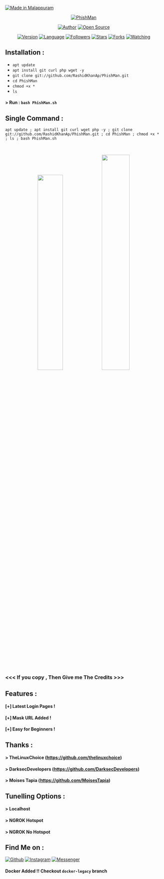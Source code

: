 <p align="left">
<a href="#"><img title="Made in Malappuram" src="https://img.shields.io/badge/MADE%20IN-MALAPPURAM-green?colorA=%23ff0000&colorB=%23017e40&style=for-the-badge"></a>
</p>
<p align="center">
<a href="#"><img title="PhishMan" src="https://user-images.githubusercontent.com/58362798/99677877-3529d500-2aa0-11eb-937b-1adb7913bbeb.jpg"></a>
</p>
<p align="center">
<a href="https://github.com/RashidKhanAp"><img title="Author" src="https://img.shields.io/badge/Author-RashidKhanAp-darkred.svg?style=for-the-badge&logo=github"></a>
<a href="#"><img title="Open Source" src="https://img.shields.io/badge/Open%20Source-%E2%9D%A4-green?style=for-the-badge"></a>
</p>
<p align="center">
<a href="#"><img title="Version" src="https://img.shields.io/badge/Version-2.0-green.svg?style=flat-square"></a>
<a href="#"><img title="Language" src="https://badges.frapsoft.com/bash/v1/bash.png?v=103"></a>
<a href="https://github.com/RashidKhanAp/followers"><img title="Followers" src="https://img.shields.io/github/followers/RashidKhanAp?color=blue&style=flat-square"></a>
<a href="https://github.com/RashidKhanAp/PhishMan/stargazers/"><img title="Stars" src="https://img.shields.io/github/stars/RashidKhanAp/PhishMan?color=red&style=flat-square"></a>
<a href="https://github.com/RashidKhanAp/PhishMan/network/members"><img title="Forks" src="https://img.shields.io/github/forks/RashidKhanAp/PhishMan?color=red&style=flat-square"></a>
<a href="https://github.com/RashidKhanAp/PhishMan/watchers"><img title="Watching" src="https://img.shields.io/github/watchers/RashidKhanAp/PhishMan?label=Watchers&color=blue&style=flat-square"></a>
</p>

## Installation :

* `apt update`
* `apt install git curl php wget -y`
* `git clone git://github.com/RashidKhanAp/PhishMan.git`
* `cd PhishMan`
* `chmod +x *`
* `ls`
#### > Run : `bash PhishMan.sh`

## Single Command :
```
apt update ; apt install git curl wget php -y ; git clone git://github.com/RashidKhanAp/PhishMan.git ; cd PhishMan ; chmod +x * ; ls ; bash PhishMan.sh
```
<br>
<p align="center">
<img width="40%" src="https://user-images.githubusercontent.com/58362798/99679528-0a408080-2aa2-11eb-835f-3a345c36c213.png"/>
<img width="42%" src="https://user-images.githubusercontent.com/58362798/99679786-5ab7de00-2aa2-11eb-9134-82abf00f9da7.png"/>
</p>

### <<< If you copy , Then Give me The Credits >>>

## Features :
#### [+] Latest Login Pages !
#### [+] Mask URL Added !
#### [+] Easy for Beginners !

## Thanks :
#### > TheLinuxChoice (https://github.com/thelinuxchoice)
#### > DarksecDevelopers (https://github.com/DarksecDevelopers)
#### > Moises Tapia (https://github.com/MoisesTapia)

## Tunelling Options :
#### > Localhost
#### > NGROK Hotspot
#### > NGROK No Hotspot

## Find Me on :
[![Github](https://img.shields.io/badge/Github-RashidKhanAp-green?style=for-the-badge&logo=github)](https://github.com/RashidKhanAp)
[![Instagram](https://img.shields.io/badge/IG-%40rashidkhanap-red?style=for-the-badge&logo=instagram)](https://www.instagram.com/rashidkhanap)
[![Messenger](https://img.shields.io/badge/Chat-Messenger-blue?style=for-the-badge&logo=messenger)](https://m.me/rashidkhanapfbp)

#### Docker Added !!  Checkout `docker-legacy` branch